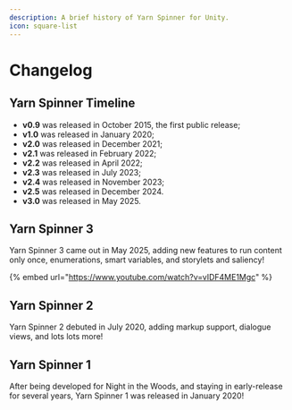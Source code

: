 ```yaml
---
description: A brief history of Yarn Spinner for Unity.
icon: square-list
---
```


# Changelog

## Yarn Spinner Timeline

* **v0.9** was released in October 2015, the first public release;
* **v1.0** was released in January 2020;
* **v2.0** was released in December 2021;
* **v2.1** was released in February 2022;
* **v2.2** was released in April 2022;
* **v2.3** was released in July 2023;
* **v2.4** was released in November 2023;
* **v2.5** was released in December 2024.
* **v3.0** was released in May 2025.

## Yarn Spinner 3

Yarn Spinner 3 came out in May 2025, adding new features to run content only once, enumerations, smart variables, and storylets and saliency!

{% embed url="https://www.youtube.com/watch?v=vIDF4ME1Mgc" %}

## Yarn Spinner 2

Yarn Spinner 2 debuted in July 2020, adding markup support, dialogue views, and lots lots more!

## Yarn Spinner 1

After being developed for Night in the Woods, and staying in early-release for several years, Yarn Spinner 1 was released in January 2020!

